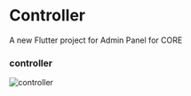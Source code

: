 # Controller

A new Flutter project for Admin Panel for CORE

### controller
![controller](https://github.com/ss0809/controller/actions/workflows/Builder_worker.yaml/badge.svg)